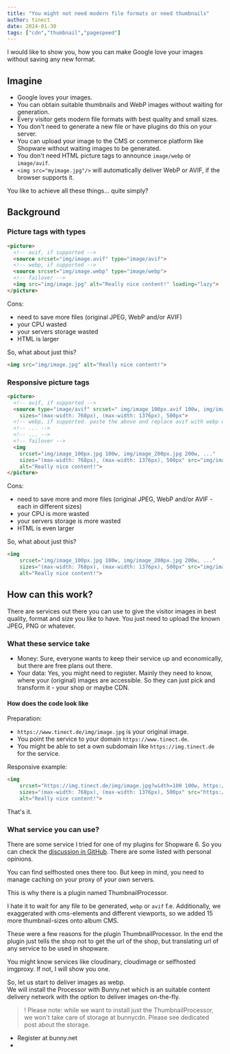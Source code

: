 ```yaml
---
title: "You might not need modern file formats or need thumbnails"
author: tinect
date: 2024-01-30
tags: ["cdn","thumbnail","pagespeed"]
---
```


I would like to show you, how you can make Google love your images without saving any new format.

## Imagine

- Google loves your images.
- You can obtain suitable thumbnails and WebP images without waiting for generation.
- Every visitor gets modern file formats with best quality and small sizes.
- You don't need to generate a new file or have plugins do this on your server.
- You can upload your image to the CMS or commerce platform like Shopware without waiting images to be generated.
- You don't need HTML picture tags to announce `image/webp` or `image/avif`.
- `<img src="myimage.jpg"/>` will automatically deliver WebP or AVIF, if the browser supports it.

You like to achieve all these things... quite simply?

## Background

### Picture tags with types
```html
<picture>
  <!-- avif, if supported -->
  <source srcset="img/image.avif" type="image/avif">
  <!-- webp, if supported -->
  <source srcset="img/image.webp" type="image/webp">
  <!-- failover -->
  <img src="img/image.jpg" alt="Really nice content!" loading="lazy">
</picture>
```
Cons: 
- need to save more files (original JPEG, WebP and/or AVIF)
- your CPU wasted
- your servers storage wasted
- HTML is larger

So, what about just this?
```html
<img src="img/image.jpg" alt="Really nice content!">
```

### Responsive picture tags
```html
<picture>
  <!-- avif, if supported -->
  <source type="image/avif" srcset=" img/image_100px.avif 100w, img/image_200px.avif 200w, ..."
    sizes="(max-width: 768px), (max-width: 1376px), 500px">
  <!-- webp, if supported. paste the above and replace avif with webp or imagine here are more lines following -->
  <!-- ... -->
  <!-- ... -->
  <!-- failover -->
  <img
    srcset="img/image_100px.jpg 100w, img/image_200px.jpg 200w, ..."
    sizes="(max-width: 768px), (max-width: 1376px), 500px" src="img/image.jpg"
    alt="Really nice content!">
</picture>
```
Cons: 
- need to save more and more files (original JPEG, WebP and/or AVIF - each in different sizes)
- your CPU is more wasted
- your servers storage is more wasted
- HTML is even larger

So, what about just this?
```html
<img
    srcset="img/image_100px.jpg 100w, img/image_200px.jpg 200w, ..."
    sizes="(max-width: 768px), (max-width: 1376px), 500px" src="img/image.jpg"
    alt="Really nice content!">
```

## How can this work?

There are services out there you can use to give the visitor images in best quality, format and size you like to have. You just need to upload the known JPEG, PNG or whatever.

### What these service take

- Money: Sure, everyone wants to keep their service up and economically, but there are free plans out there.
- Your data: Yes, you might need to register. Mainly they need to know, where your (original) images are accessible. So they can just pick and transform it - your shop or maybe CDN.

#### How does the code look like
Preparation:
- `https://www.tinect.de/img/image.jpg` is your original image.
- You point the service to your domain `https://www.tinect.de`.
- You might be able to set a own subdomain like `https://img.tinect.de` for the service.

Responsive example:
```html
<img
    srcset="https://img.tinect.de/img/image.jpg?width=100 100w, https://img.tinect.de/img/image.jpg?width=200 200w, ..."
    sizes="(max-width: 768px), (max-width: 1376px), 500px" src="https://img.tinect.de/img/image.jpg"
    alt="Really nice content!">
```

That's it.

### What service you can use?
There are some service I tried for one of my plugins for Shopware 6.
So you can check the [discussion in GitHub](https://github.com/FriendsOfShopware/FroshPlatformThumbnailProcessor/discussions/categories/patterns). There are some listed with personal opinions.

You can find selfhosted ones there too. But keep in mind, you need to manage caching on your proxy of your own servers.



This is why there is a plugin named ThumbnailProcessor.

I hate it to wait for any file to be generated, `webp` or `avif` f.e.
Additionally, we exaggerated with cms-elements and different viewports, so we added 15 more thumbnail-sizes onto album CMS.

These were a few reasons for the plugin ThumbnailProcessor. In the end the plugin just tells the shop not to get the url of the shop, but translating url of any service to be used in shopware.

You might know services like cloudinary, cloudimage or selfhosted imgproxy. If not, I will show you one.

So, let us start to deliver images as webp.  
We will install the Processor with Bunny.net which is an suitable content delivery network with the option to deliver images on-the-fly.

>! Please note: while we want to install just the ThumbnailProcessor, we won't take care of storage at bunnycdn. Please see dedicated post about the storage.

- Register at bunny.net
- 